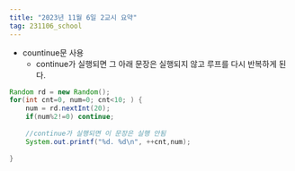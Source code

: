 ```yaml
---
title: "2023년 11월 6일 2교시 요약"
tag: 231106_school
---
```


- countinue문 사용
  - continue가 실행되면 그 아래 문장은 실행되지 않고 루프를 다시 반복하게 된다.

```java
Random rd = new Random();
for(int cnt=0, num=0; cnt<10; ) {
    num = rd.nextInt(20);
    if(num%2!=0) continue;
    
    //continue가 실행되면 이 문장은 실행 안됨
    System.out.printf("%d. %d\n", ++cnt,num);
    
}
```